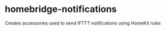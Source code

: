 # homebridge-notifications
Creates accessories used to send IFTTT notifications using HomeKit rules
